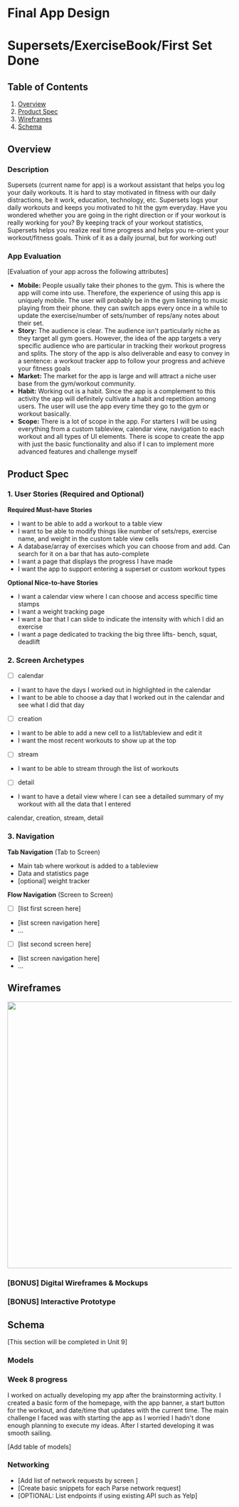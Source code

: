 Final App Design
===

# Supersets/ExerciseBook/First Set Done

## Table of Contents

1. [Overview](#Overview)
2. [Product Spec](#Product-Spec)
3. [Wireframes](#Wireframes)
4. [Schema](#Schema)

## Overview

### Description

Supersets (current name for app) is a workout assistant that helps you log your daily workouts. It is hard to stay motivated in fitness with our daily distractions, be it work, education, technology, etc. Supersets logs your daily workouts and keeps you motivated to hit the gym everyday. Have you wondered whether you are going in the right direction or if your workout is really working for you? By keeping track of your workout statistics, Supersets helps you realize real time progress and helps you re-orient your workout/fitness goals. Think of it as a daily journal, but for working out! 

### App Evaluation

[Evaluation of your app across the following attributes]
- **Mobile:** People usually take their phones to the gym. This is where the app will come into use. Therefore, the experience of using this app is uniquely mobile. The user will probably be in the gym listening to music playing from their phone. they can switch apps every once in a while to update the exercise/number of sets/number of reps/any notes about their set. 
- **Story:** The audience is clear. The audience isn't particularly niche as they target all gym goers. However, the idea of the app targets a very specific audience who are particular in tracking their workout progress and splits. The story of the app is also deliverable and easy to convey in a sentence: a workout tracker app to follow your progress and achieve your fitness goals
- **Market:** The market for the app is large and will attract a niche user base from the gym/workout community. 
- **Habit:** Working out is a habit. Since the app is a complement to this activity the app will definitely cultivate a habit and repetition among users. The user will use the app every time they go to the gym or workout basically. 
- **Scope:** There is a lot of scope in the app. For starters I will be using everything from a custom tableview, calendar view, navigation to each workout and all types of UI elements. There is scope to create the app with just the basic functionality and also if I can to implement more advanced features and challenge myself

## Product Spec

### 1. User Stories (Required and Optional)

**Required Must-have Stories**

* I want to be able to add a workout to a table view
* I want to be able to modify things like number of sets/reps, exercise name, and weight in the custom table view cells
* A database/array of exercises which you can choose from and add. Can search for it on a bar that has auto-complete
* I want a page that displays the progress I have made
* I want the app to support entering a superset or custom workout types

**Optional Nice-to-have Stories**

* I want a calendar view where I can choose and access specific time stamps
* I want a weight tracking page
* I want a bar that I can slide to indicate the intensity with which I did an exercise
* I want a page dedicated to tracking the big three lifts- bench, squat, deadlift

### 2. Screen Archetypes

- [ ] calendar
* I want to have the days I worked out in highlighted in the calendar
* I want to be able to choose a day that I worked out in the calendar and see what I did that day
- [ ] creation
* I want to be able to add a new cell to a list/tableview and edit it
* I want the most recent workouts to show up at the top
- [ ] stream
* I want to be able to stream through the list of workouts
- [ ] detail
* I want to have a detail view where I can see a detailed summary of my workout with all the data that I entered

calendar, creation, stream, detail
### 3. Navigation

**Tab Navigation** (Tab to Screen)

* Main tab where workout is added to a tableview
* Data and statistics page 
* [optional] weight tracker

**Flow Navigation** (Screen to Screen)

- [ ] [list first screen here]
* [list screen navigation here]
* ...
- [ ] [list second screen here]
* [list screen navigation here]
* ...

## Wireframes

<img src="https://imgur.com/K3CB2Tk.jpg" width=600>

### [BONUS] Digital Wireframes & Mockups

### [BONUS] Interactive Prototype

## Schema 

[This section will be completed in Unit 9]

### Models

### Week 8 progress

I worked on actually developing my app after the brainstorming activity. I created a basic form of the homepage, with the app banner,
a start button for the workout, and date/time that updates with the current time. The main challenge I faced was with starting the app 
as I worried I hadn't done enough planning to execute my ideas. After I started developing it was smooth sailing.

[Add table of models]

### Networking

- [Add list of network requests by screen ]
- [Create basic snippets for each Parse network request]
- [OPTIONAL: List endpoints if using existing API such as Yelp]
